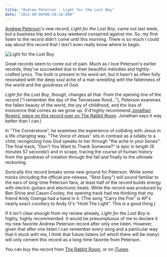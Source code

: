 ```yaml
---
title: "Andrew Peterson - Light for the Lost Boy"
date: "2012-09-04T00:58:18.000"
---
```


[Andrew Peterson](http://www.andrew-peterson.com)'s new record, _Light for the Lost Boy_, came out last week, but a business trip and a busy weekend conspired against me. So, my first listen to the record didn't come until this morning. There is so much I could say about this record that I don't even really know where to begin.

![Light for the Lost Boy](http://chrishubbs.com/wordpress/wp-content/uploads/2012/09/3154-andrew-peterson.jpg "3154-andrew-peterson")

Great records seem to come out of pain. Much as I love Peterson's earlier records, they've succeeded due to their beautiful melodies and tightly-crafted lyrics. The truth is present in his word-art, but it hasn't as often fully resonated with the deep soul ache of a man wrestling with the fallenness of the world and the goodness of God.

_Light for the Lost Boy_, though, changes all that. From the opening line of the record ("I remember the day of the Tennessee flood..."), Peterson examines the fallen beauty of the world, the joy of childhood, and the loss of innocence that comes as we grow up. (I'd highly recommend [Jonathan Rogers' piece on this record over on The Rabbit Room](http://www.rabbitroom.com/2012/08/album-release-light-for-the-lost-boy/). Jonathan says it way better than I can.)

In "The Cornerstone", he examines the experience of colliding with Jesus in a life-changing way. "The Voice of Jesus" sits in contrast as a lullaby to a child, recognizing how God speaks to her through "the ache in your bones". The final track, "Don't You Want to Thank Someone?" is epic in length (9 minutes 57 seconds!) and in scope, tracing the course of human history from the goodness of creation through the fall and finally to the ultimate reckoning.

Sonically this record breaks some new ground for Peterson. While some tracks (including the official pre-release, "Rest Easy") will sound familiar to the ears of long-time Peterson fans, at least half of the record builds energy with electric guitars and electronic beats. While the record was produced by Ben Shive and Cason Cooley, the opening track had me thinking that my friend Andy Osenga had a hand in it. (The song "Carry the Fire" is AP's nearly exact corollary to Andy O's "Hold The Light". This is a good thing.)

If it isn't clear enough from my review already, _Light for the Lost Boy_ is highly, highly recommended. It would be presumptuous of me to declare it my new favorite Andrew Peterson record after only one listen. However, given that after one listen I can remember every song and a particular way that it stuck with me, I think that future listens (of which there will be _many_) will only cement this record as a long-time favorite from Peterson.

You can buy the record from [The Rabbit Room](https://store.rabbitroom.com/product/light-for-the-lost-boy), or on [iTunes](http://itunes.apple.com/us/album/light-for-the-lost-boy/id550675056?ign-mpt=uo%3D4).
